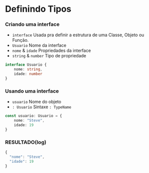 # Definindo Tipos

### Criando uma interface
- `interface` Usada pra definir a estrutura de uma Classe, Objeto ou Função.
- `Usuario` Nome da interface
- `nome` & `idade` Propriedades da interface
- `string` & `number` Tipo de propriedade
```ts
interface Usuario {
	nome: string,
	idade: number
}
```

### Usando uma interface
- `usuario` Nome do objeto
- `: Usuario` Sintaxe `: TypeName`
```ts
const usuario: Usuario = {
	nome: "Steve",
	idade: 19
}
```

### RESULTADO(log)
```js
{
  "nome": "Steve",
  "idade": 19
}
```